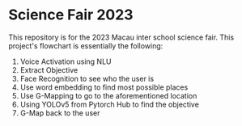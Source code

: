 # Science Fair 2023
This repository is for the 2023 Macau inter school science fair.
This project's flowchart is essentially the following:

1. Voice Activation using NLU
2. Extract Objective
3. Face Recognition to see who the user is
4. Use word embedding to find most possible places
5. Use G-Mapping to go to the aforementioned location
6. Using YOLOv5 from Pytorch Hub to find the objective
7. G-Map back to the user